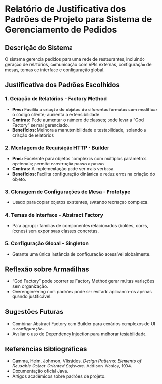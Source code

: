 # Relatório de Justificativa dos Padrões de Projeto para Sistema de Gerenciamento de Pedidos

## Descrição do Sistema
O sistema gerencia pedidos para uma rede de restaurantes, incluindo geração de relatórios, comunicação com APIs externas, configuração de mesas, temas de interface e configuração global.

## Justificativa dos Padrões Escolhidos

### 1. Geração de Relatórios - Factory Method
- **Prós:** Facilita a criação de objetos de diferentes formatos sem modificar o código cliente; aumenta a extensibilidade.
- **Contras:** Pode aumentar o número de classes; pode levar a “God Factory” se mal gerenciado.
- **Benefícios:** Melhora a manutenibilidade e testabilidade, isolando a criação de relatórios.

### 2. Montagem de Requisição HTTP - Builder
- **Prós:** Excelente para objetos complexos com múltiplos parâmetros opcionais; permite construção passo a passo.
- **Contras:** A implementação pode ser mais verbosa.
- **Benefícios:** Facilita configuração dinâmica e reduz erros na criação do objeto.

### 3. Clonagem de Configurações de Mesa - Prototype
- Usado para copiar objetos existentes, evitando recriação complexa.

### 4. Temas de Interface - Abstract Factory
- Para agrupar famílias de componentes relacionados (botões, cores, ícones) sem expor suas classes concretas.

### 5. Configuração Global - Singleton
- Garante uma única instância de configuração acessível globalmente.

## Reflexão sobre Armadilhas
- “God Factory” pode ocorrer se Factory Method gerar muitas variações sem organização.
- Overengineering com padrões pode ser evitado aplicando-os apenas quando justificável.

## Sugestões Futuras
- Combinar Abstract Factory com Builder para cenários complexos de UI e configuração.
- Avaliar o uso de Dependency Injection para melhorar testabilidade.

## Referências Bibliográficas
- Gamma, Helm, Johnson, Vlissides. *Design Patterns: Elements of Reusable Object-Oriented Software*. Addison-Wesley, 1994.
- Documentação oficial Java.
- Artigos acadêmicos sobre padrões de projeto.
